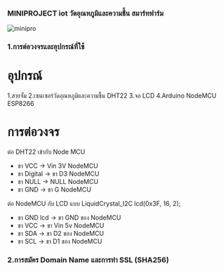 ### MINIPROJECT iot วัดอุณหภูมิและความชื้น สมาร์ทฟาร์ม
![minipro](https://user-images.githubusercontent.com/30243550/29305620-da1608ba-81c3-11e7-8fa7-b807d8ed304f.jpg)

### 1.การต่อวงจรและอุปกรณ์ที่ใช้
 # **อุปกรณ์**
 1.สายจั้ม
 2.เซนเซอร์วัดอุณหภูมิและความชื้น DHT22
 3.จอ LCD
 4.Arduino NodeMCU ESP8266
 
 # **การต่อวงจร**
 ต่อ DHT22 เข้ากับ Node MCU
 * ขา VCC -> Vin 3V NodeMCU
 * ขา Digital -> ขา D3 NodeMCU
 * ขา NULL -> NULL NodeMCU
 * ขา GND -> ขา G NodeMCU
 
 ต่อ NodeMCU กับ LCD แบบ LiquidCrystal_I2C lcd(0x3F, 16, 2);
 * ขา GND lcd -> ขา GND ของ NodeMCU
 * ขา VCC -> ขา Vin 5v NodeMCU
 * ขา SDA -> ขา D2 ของ NodeMCU
 * ขา SCL -> ขา D1 ของ NodeMCU
 
 ### 2.การสมัคร Domain Name และการทำ SSL (SHA256)
 
 

